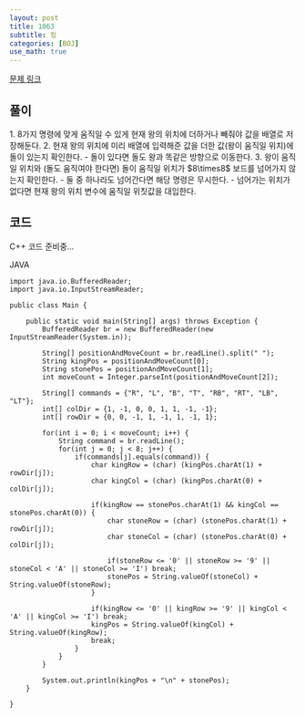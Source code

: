 ```yaml
---
layout: post
title: 1063
subtitle: 킹
categories: [BOJ]
use_math: true
---
```


[문제 링크](https://www.acmicpc.net/problem/1063)

<h2 class="section-heading">풀이</h2>
1. 8가지 명령에 맞게 움직일 수 있게 현재 왕의 위치에 더하거나 빼줘야 값을 배열로 저장해둔다.
2. 현재 왕의 위치에 미리 배열에 입력해준 값을 더한 값(왕이 움직일 위치)에 돌이 있는지 확인한다.
    - 돌이 있다면 돌도 왕과 똑같은 방향으로 이동한다.
3. 왕이 움직일 위치와 (돌도 움직여야 한다면) 돌이 움직일 위치가 $8\times8$ 보드를 넘어가지 않는지 확인한다. 
    - 둘 중 하나라도 넘어간다면 해당 명령은 무시한다.
    - 넘어가는 위치가 없다면 현재 왕의 위치 변수에 움직일 위칫값을 대입한다.
<h2 class="section-heading">코드</h2>
C++  
코드 준비중...

JAVA
<pre><code class="java">import java.io.BufferedReader;
import java.io.InputStreamReader;

public class Main {

	public static void main(String[] args) throws Exception {
		BufferedReader br = new BufferedReader(new InputStreamReader(System.in));

		String[] positionAndMoveCount = br.readLine().split(" ");
		String kingPos = positionAndMoveCount[0];
		String stonePos = positionAndMoveCount[1];
		int moveCount = Integer.parseInt(positionAndMoveCount[2]);
		
		String[] commands = {"R", "L", "B", "T", "RB", "RT", "LB", "LT"};
		int[] colDir = {1, -1, 0, 0, 1, 1, -1, -1};
		int[] rowDir = {0, 0, -1, 1, -1, 1, -1, 1};
		
		for(int i = 0; i < moveCount; i++) {
			String command = br.readLine();
			for(int j = 0; j < 8; j++) {
				if(commands[j].equals(command)) {
					char kingRow = (char) (kingPos.charAt(1) + rowDir[j]);
					char kingCol = (char) (kingPos.charAt(0) + colDir[j]);
                    
					if(kingRow == stonePos.charAt(1) && kingCol == stonePos.charAt(0)) {
						char stoneRow = (char) (stonePos.charAt(1) + rowDir[j]);
						char stoneCol = (char) (stonePos.charAt(0) + colDir[j]);
						
						if(stoneRow <= '0' || stoneRow >= '9' || stoneCol < 'A' || stoneCol >= 'I') break;
						stonePos = String.valueOf(stoneCol) + String.valueOf(stoneRow);
					}
					
					if(kingRow <= '0' || kingRow >= '9' || kingCol < 'A' || kingCol >= 'I') break;
					kingPos = String.valueOf(kingCol) + String.valueOf(kingRow);
                    break;
				}
			}
		}
		
		System.out.println(kingPos + "\n" + stonePos);
	}

}
</code></pre>